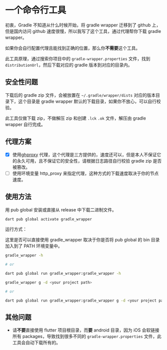 # 一个命令行工具

初衷，Gradle 不知道从什么时候开始，将 gradle wrapper 迁移到了 github 上，但是国内访问 github 速度很慢，所以我写了这个工具，通过代理帮你下载 gradle wrapper。

如果你会自行配置代理且能找到正确的位置，那么你**不需要**这个工具。

此工具原理，通过搜索你项目中的 `gradle-wrapper.properties` 文件，找到 `distributionUrl`，然后下载对应的 gradle 版本到对应的目录内。

## 安全性问题

下载后的 gradle zip 文件，会被放置在 `~/.gradle/wrapper/dists` 对应的版本目录下，这个目录是 gradle wrapper 默认的下载目录，如果你不放心，可以自行校验。

此工具仅做下载 zip，不做解压 zip 和创建 `.lck` `.ok` 文件，解压由 gradle wrapper 自行完成。

## 代理方案

- [x] 使用[ghproxy][] 代理，这个代理是三方提供的，速度还可以，但是本人不保证它的永久可用，且不保证它的安全性，请根据日志路径自行校验 gradle zip 是否被篡改。
- [ ] 使用环境变量 http_proxy 来指定代理，这种方式的下载速度取决于你的节点速度。

## 使用方法

用 pub global 安装或直接从 release 中下载二进制文件。

```bash
dart pub global activate gradle_wrapper
```

运行方式：

这里是否可以直接使用 gradle_wrapper 取决于你是否将 pub global 的 bin 目录加入到了 PATH 环境变量中。

```bash
gradle_wrapper -h

# or

dart pub global run gradle_wrapper:gradle_wrapper -h
```

```bash
gradle_wrapper g -d <your project path>

# or

dart pub global run gradle_wrapper:gradle_wrapper g -d <your project path>
```

## 其他问题

- 请**不要**直接使用 flutter 项目根目录，而**要** android 目录，因为 iOS 会软链接所有 packages，导致找到很多不同的 `gradle-wrapper.properties` 文件，此工具会自动下载所有的。

[ghproxy]: https://mirror.ghproxy.com/
